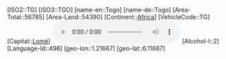 ﻿---
location: [6.11667,1.21667]
type: Country
tags:
- geo/Country

SpocWebEntityId: 27031
isDeleted: false
confidential: public

---
[ISO2::TG]
[ISO3::TGO]
[name-en::Togo]
[name-de::Togo]
[Area-Total::56785]
[Area-Land::54390]
[Continent::[Africa](geo/Continent/Africa.md)]
[VehicleCode::TG]
[Capital::[Lomé](geo/Continent/Africa/Togo/Lom%C3%A9.md)]
![Anthem-Togo](xLarge/National-Anthem/Anthem-Togo.mp3)
[Alcohol-l::2]
[Language-Id::496]
[geo-lon::1.21667]
[geo-lat::6.11667]

